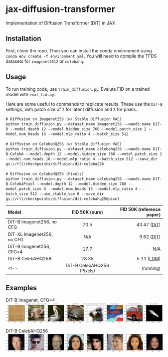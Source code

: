 # jax-diffusion-transformer
Implementation of Diffusion Transformer (DiT) in JAX

## Installation
First, clone the repo. Then you can install the conda environment using `conda env create -f environment.yml`. You will need to compile the TFDS datasets for `imagenet2012` or `celebahq`.

## Usage
To run training code, use `train_diffusion.py`. Evalute FID on a trained model with `eval_fid.py`.

Here are some useful to commands to replicate results. These use the `DiT-B` settings, with patch size of `2` for latent diffusion and `8` for pixels.
```
# Diffusion on Imagenet256 (w/ Stable Diffusion VAE)
python train_diffusion.py --dataset_name imagenet256 --wandb.name DiT-B --model.depth 12 --model.hidden_size 768 --model.patch_size 2 --model.num_heads 16 --model.mlp_ratio 4 --batch_size 512

# Diffusion on CelebaHQ256 (w/ Stable Diffusion VAE)
python train_diffusion.py --dataset_name celebahq256 --wandb.name DiT-B-CelebA --model.depth 12 --model.hidden_size 768 --model.patch_size 2 --model.num_heads 16 --model.mlp_ratio 4 --batch_size 512 --save_dir gs://rll/checkpoints/diffusion/dit-celeba256

# Diffusion on CelebaHQ256 (Pixels)
python train_diffusion.py --dataset_name celebahq256 --wandb.name DiT-B-CelebAPixel --model.depth 12 --model.hidden_size 768 --model.patch_size 8 --model.num_heads 16 --model.mlp_ratio 4 --batch_size 512 --use_stable_vae 0 --save_dir gs://rll/checkpoints/diffusion/dit-celebahq256pixel
```

| Model              | FID 50K (ours) | FID 50K (reference paper) |
| :---------------- | :------: | ----: |
| DiT-B Imagenet256, no CFG         |   70.5  | 43.47  ([DiT](https://arxiv.org/pdf/2212.09748))|
| DiT-XL Imagenet256, no CFG     |   N/A  | 9.62  ([DiT](https://arxiv.org/pdf/2212.09748))|
| DiT-B Imagenet256, CFG=4     |  17.7   | N/A|
| DiT-B CelebAHQ256    |  28.35  | 5.11 ([LDM](https://arxiv.org/pdf/2112.10752)) |
<!-- | DiT-B CelebAHQ256 (Pixels)  |  (running)  | 3.15 ([RDM](https://arxiv.org/pdf/2309.03350v1)) | -->

## Examples

DiT-B Imagenet, CFG=4
![](data/example_imagenet.png)

DiT-B CelebAHQ256
![](data/example_celeba.png)